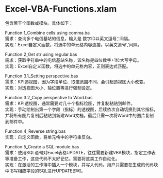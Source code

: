 # Excel-VBA-Functions.xlam
包含若干个函数或模块。具体如下：

Function 1_Combine cells using comma.ba </br>
需求：查询多个电信基站的信息，输入是 数字ID以英文逗号‘,’间隔。</br>
实现：Excel自定义函数，将选中的单元格内容连接，以英文逗号‘,’间隔。

Function 2_Get str using regular.bas </br>
需求：获取字符串中的电信基站名称，该名称是四位数字+1位大写字母。</br>
实现：Excel自定义函数，将选中的单元格内容，正则表达式匹配。

Function 3.1_Setting perspective.bas </br>
需求：KPI透视图，因为字段单位、取值范围不同，会引起透视图大小改变。</br>
实现：对透视图大小、轴位置等进行强制设定。

Function 3.2_Copy perspective to Word.bas </br>
需求：KPI透视图，通常需要对几十个指标绘图，并复制粘贴到邮件。</br>
实现：手动绘制出第一个字段（指标）的透视图，后续依次自动切换到其它指标，并将所有图片复制后粘贴到新建Word文档。最后只需一次将Word中的图片复制到邮件中。

Function 4_Reverse string.bas </br>
实现：自定义函数，将单元格中的字符串反向。

Function 5_Create a SQL module.bas </br>
需求：使用SQL语句对Excel表格UPDATE，往往需要新建VBA模块，指定工作表等准备工作，这些代码不太好记忆。需要将这类工作自动化。</br>
实现：在激活的工作簿中插入一个模块，并写入代码。用户只需要在生成的代码块中书写相应字段的SQL进行UPDATE即可。
